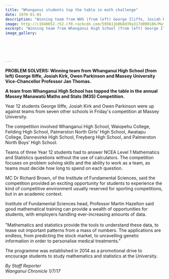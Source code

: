 ```yaml
---
title: "Whanganui students top the table in math challenge"
date: 1970-01-01
description: "Winning team from WHS (from left) George Iliffe, Josiah Kirk, Owen Parkinson and Massey University Vice-Chancellor Professor Jan Thomas..."
image: http://c1940652.r52.cf0.rackcdn.com/595611b0b8d39a317d000186/Maths-comp-George-Iliffe-Josiah-Kirk-Owen-parkinson-chron-1-july.jpg
excerpt: "Winning team from Whanganui High School (from left) George Iliffe, Josiah Kirk, Owen Parkinson and Massey University Vice-Chancellor Professor Jan Thomas."
image_gallery:
    
    
    
    
    
---
```


<p><strong>PROBLEM SOLVERS: Winning team from Whanganui High School (from left) George Iliffe, Josiah Kirk, Owen Parkinson and Massey University Vice-Chancellor Professor Jan Thomas.</strong></p>
<p class="element element-paragraph"><strong>A team from Whanganui High School has topped the table in the annual Massey Manawatū Maths and Stats (M3S) Competition.</strong></p>
<p class="element element-paragraph">Year 12 students George Iliffe, Josiah Kirk and Owen Parkinson were up against teams from seven other schools in Friday's competition at Massey University.</p>
<p class="element element-paragraph">The competition involved Whanganui High School, Waiopehu College, Feilding High School, Palmerston North Girls' High School, Awatapu College, Dannevirke High School, Freyberg High School, and Palmerston North Boys' High School.</p>
<p class="element element-paragraph">Teams of three Year 12 students had to answer NCEA Level 1 Mathematics and Statistics questions without the use of calculators. The competition focuses on problem solving skills and the ability to work as a team, as teams must decide how long to spend on each question.</p>
<p class="element element-paragraph">MC Dr Richard Brown, of the Institute of Fundamental Sciences, said the competition provided an exciting opportunity for students to experience the kind of competitive environment usually reserved for sporting competitions, but in an academic context.</p>
<p class="element element-paragraph">Institute of Fundamental Sciences head, Professor Martin Hazelton said good mathematical training can provide a wealth of opportunities for students, with employers handling ever-increasing amounts of data.&nbsp;<br /><br />"Mathematics and statistics provide the tools to understand these data, to tease out important patterns from a mass of numbers. The applications are endless, from predicting the stock market, to unravelling genetic information in order to personalise medical treatments."</p>
<p class="element element-paragraph">The programme was established in 2014 as a promotional drive to encourage students to study mathematics and statistics at the University.</p>
<p><em>By Staff Reporter</em><br /><em>Wanganui Chronicle 1/7/17&nbsp;</em></p>

